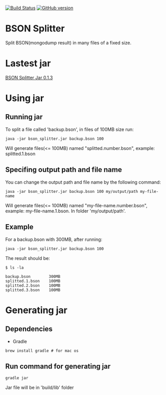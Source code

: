 [![Build Status](https://travis-ci.org/alangalvino/BSON-Splitter.png)](https://api.travis-ci.org/alangalvino/BSON-Splitter)
[![GitHub version](https://badge.fury.io/gh/alangalvino%2FBSON-Splitter.svg)](http://badge.fury.io/gh/alangalvino%2FBSON-Splitter)

# BSON Splitter

Split BSON(mongodump result) in many files of a fixed size.

# Lastest jar

[BSON Splitter Jar 0.1.3](https://github.com/alangalvino/BSON-Splitter/raw/develop/bson_splitter.jar)


# Using jar

## Running jar

To split a file called 'backup.bson', in files of 100MB size run:

```
java -jar bson_splitter.jar backup.bson 100
```

Will generate files(<= 100MB) named "splitted.number.bson", example: splitted.1.bson

## Specifing output path and file name

You can change the output path and file name by the following command:

```
java -jar bson_splitter.jar backup.bson 100 my/output/path my-file-name
```

Will generate files(<= 100MB) named "my-file-name.number.bson", example: my-file-name.1.bson. In folder 'my/output/path'.

## Example

For a backup.bson with 300MB, after running:

```
java -jar bson_splitter.jar backup.bson 100
```

The result should be:

```
$ ls -la

backup.bson        300MB
splitted.1.bson    100MB
splitted.2.bson    100MB
splitted.3.bson    100MB
```

# Generating jar

## Dependencies

- Gradle

```
brew install gradle # for mac os
```

## Run command for generating jar

```
gradle jar
```

Jar file will be in 'build/lib' folder
